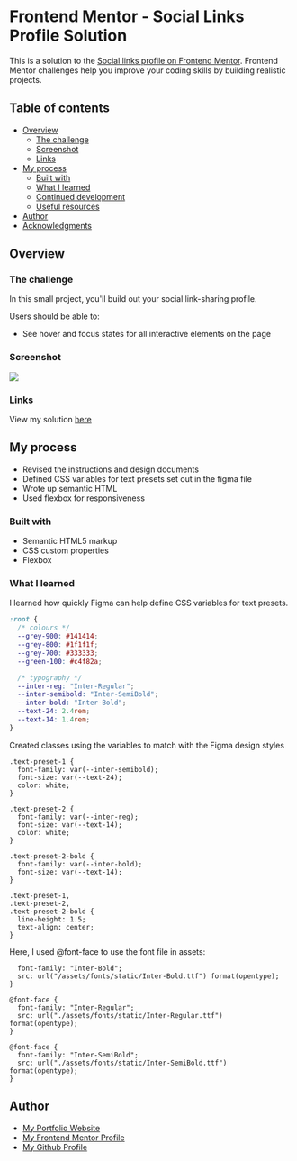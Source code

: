 # Frontend Mentor - Social Links Profile Solution

This is a solution to the [Social links profile on Frontend Mentor](https://www.frontendmentor.io/challenges/social-links-profile-UG32l9m6dQ). Frontend Mentor challenges help you improve your coding skills by building realistic projects.

## Table of contents

- [Overview](#overview)
  - [The challenge](#the-challenge)
  - [Screenshot](#screenshot)
  - [Links](#links)
- [My process](#my-process)
  - [Built with](#built-with)
  - [What I learned](#what-i-learned)
  - [Continued development](#continued-development)
  - [Useful resources](#useful-resources)
- [Author](#author)
- [Acknowledgments](#acknowledgments)

## Overview

### The challenge

In this small project, you'll build out your social link-sharing profile. 

Users should be able to:

- See hover and focus states for all interactive elements on the page

### Screenshot

![](https://sel-dev-bucket.s3.us-east-1.amazonaws.com/Frontend-mentor/blog-preview-2.png)

### Links

View my solution [here](https://selinalaverydev.github.io/blog-preview-card/)

## My process

- Revised the instructions and design documents
- Defined CSS variables for text presets set out in the figma file
- Wrote up semantic HTML
- Used flexbox for responsiveness

### Built with

- Semantic HTML5 markup
- CSS custom properties
- Flexbox

### What I learned

I learned how quickly Figma can help define CSS variables for text presets.

```css
:root {
  /* colours */
  --grey-900: #141414;
  --grey-800: #1f1f1f;
  --grey-700: #333333;
  --green-100: #c4f82a;

  /* typography */
  --inter-reg: "Inter-Regular";
  --inter-semibold: "Inter-SemiBold";
  --inter-bold: "Inter-Bold";
  --text-24: 2.4rem;
  --text-14: 1.4rem;
}
```

Created classes using the variables to match with the Figma design styles

```classes
.text-preset-1 {
  font-family: var(--inter-semibold);
  font-size: var(--text-24);
  color: white;
}

.text-preset-2 {
  font-family: var(--inter-reg);
  font-size: var(--text-14);
  color: white;
}

.text-preset-2-bold {
  font-family: var(--inter-bold);
  font-size: var(--text-14);
}

.text-preset-1,
.text-preset-2,
.text-preset-2-bold {
  line-height: 1.5;
  text-align: center;
}
```

Here, I used @font-face to use the font file in assets:

```@font-face {
  font-family: "Inter-Bold";
  src: url("/assets/fonts/static/Inter-Bold.ttf") format(opentype);
}

@font-face {
  font-family: "Inter-Regular";
  src: url("./assets/fonts/static/Inter-Regular.ttf") format(opentype);
}

@font-face {
  font-family: "Inter-SemiBold";
  src: url("./assets/fonts/static/Inter-SemiBold.ttf") format(opentype);
}

```

## Author

- [My Portfolio Website](https://selinalaverydev.github.io/selina-dev-portfolio/)
- [My Frontend Mentor Profile](https://www.frontendmentor.io/profile/SelinaLaveryDev)
- [My Github Profile](https://github.com/SelinaLaveryDev)
